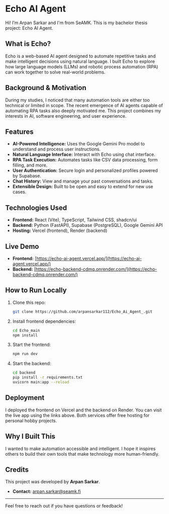 # Echo AI Agent

Hi! I’m Arpan Sarkar and I'm from SeAMK. This is my bachelor thesis project: Echo AI Agent.

## What is Echo?
Echo is a web-based AI agent designed to automate repetitive tasks and make intelligent decisions using natural language. I built Echo to explore how large language models (LLMs) and robotic process automation (RPA) can work together to solve real-world problems.

## Background & Motivation
During my studies, I noticed that many automation tools are either too technical or limited in scope. The recent emergence of AI agents capable of automating RPA tasks also deeply motivated me. This project combines my interests in AI, software engineering, and user experience.

## Features
- **AI-Powered Intelligence:** Uses the Google Gemini Pro model to understand and process user instructions.
- **Natural Language Interface:** Interact with Echo using chat interface.
- **RPA Task Execution:** Automates tasks like CSV data processing, form filling, and more.
- **User Authentication:** Secure login and personalized profiles powered by Supabase.
- **Chat History:** View and manage your past conversations and tasks.
- **Extensible Design:** Built to be open and easy to extend for new use cases.

## Technologies Used
- **Frontend:** React (Vite), TypeScript, Tailwind CSS, shadcn/ui
- **Backend:** Python (FastAPI), Supabase (PostgreSQL), Google Gemini API
- **Hosting:** Vercel (frontend), Render (backend)

## Live Demo
- **Frontend:** [https://echo-ai-agent.vercel.app/](https://echo-ai-agent.vercel.app/)
- **Backend:** [https://echo-backend-cdmq.onrender.com/](https://echo-backend-cdmq.onrender.com/)

## How to Run Locally
1. Clone this repo:
    ```sh
    git clone https://github.com/arpansarkar112/Echo_Ai_Agent_.git
    ```
2. Install frontend dependencies:
    ```sh
    cd Echo_main
    npm install
    ```
3. Start the frontend:
    ```sh
    npm run dev
    ```
4. Start the backend:
    ```sh
    cd backend
    pip install -r requirements.txt
    uvicorn main:app --reload
    ```

## Deployment
I deployed the frontend on Vercel and the backend on Render. You can visit the live app using the links above. Both services offer free hosting for personal hobby projects.

## Why I Built This
I wanted to make automation accessible and intelligent. I hope it inspires others to build their own tools that make technology more human-friendly.

## Credits
This project was developed by **Arpan Sarkar**.

- **Contact:** [arpan.sarkar@seamk.fi](mailto:arpan.sarkar@seamk.fi)

---

Feel free to reach out if you have questions or feedback!

